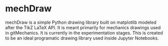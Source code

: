 # mechDraw
mechDraw is a simple Python drawing library built on matplotlib modeled after the TikZ LaTeX API. It is meant primarily for mechanics drawings used in gitMechanics. It is currently in the experimentation stages. This is created to be an ideal programatic drawing library used inside Jupyter Notebooks.
